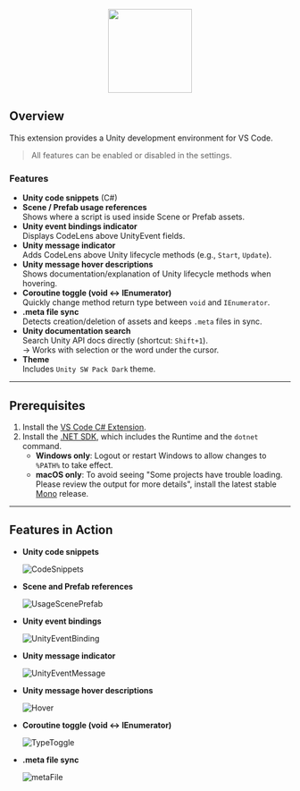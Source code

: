 <p align="center">
  <a href="https://marketplace.visualstudio.com/items?itemName=SangwookYoo.unity-sw-pack" title="Visual Studio Code Marketplace" target="_blank">
    <img src="https://github.com/sangwookyoo/vscode-unity-sw-pack/blob/master/images/icon.png?raw=true" width="150px" />
  </a>
  <br/>
</p>

## Overview
This extension provides a Unity development environment for VS Code.  
> All features can be enabled or disabled in the settings.

### Features
- **Unity code snippets** (C#)
- **Scene / Prefab usage references**  
  Shows where a script is used inside Scene or Prefab assets.
- **Unity event bindings indicator**  
  Displays CodeLens above UnityEvent fields.
- **Unity message indicator**  
  Adds CodeLens above Unity lifecycle methods (e.g., `Start`, `Update`).
- **Unity message hover descriptions**  
  Shows documentation/explanation of Unity lifecycle methods when hovering.
- **Coroutine toggle (void ↔ IEnumerator)**  
  Quickly change method return type between `void` and `IEnumerator`.
- **.meta file sync**  
  Detects creation/deletion of assets and keeps `.meta` files in sync.
- **Unity documentation search**  
  Search Unity API docs directly (shortcut: `Shift+1`).  
  → Works with selection or the word under the cursor.
- **Theme**  
  Includes `Unity SW Pack Dark` theme.

---

## Prerequisites
1. Install the [VS Code C# Extension](https://marketplace.visualstudio.com/items?itemName=ms-dotnettools.csharp).
2. Install the [.NET SDK](https://dotnet.microsoft.com/download), which includes the Runtime and the `dotnet` command.
   - **Windows only**: Logout or restart Windows to allow changes to `%PATH%` to take effect.
   - **macOS only**: To avoid seeing "Some projects have trouble loading. Please review the output for more details", install the latest stable [Mono](https://www.mono-project.com/download/) release.

---

## Features in Action

- **Unity code snippets**

  ![CodeSnippets](gifs/01.gif)

- **Scene and Prefab references**

  ![UsageScenePrefab](gifs/02.gif)

- **Unity event bindings**

  ![UnityEventBinding](gifs/03.gif)

- **Unity message indicator**

  ![UnityEventMessage](gifs/04.gif)

- **Unity message hover descriptions**

  ![Hover](gifs/05.gif)

- **Coroutine toggle (void ↔ IEnumerator)**

  ![TypeToggle](gifs/06.gif)

- **.meta file sync**

  ![metaFile](gifs/07.gif)